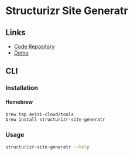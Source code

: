 # Structurizr Site Generatr

## Links

- [Code Repository](https://github.com/avisi-cloud/structurizr-site-generatr)
- [Demo](https://avisi-cloud.github.io/structurizr-site-generatr/main/)

## CLI

### Installation

#### Homebrew

```sh
brew tap avisi-cloud/tools
brew install structurizr-site-generatr
```

### Usage

```sh
structurizr-site-generatr --help
```

